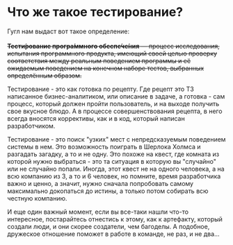 # Что же такое тестирование?

Гугл нам выдаст вот такое определение:\
\
~~**Тести́рование програ́ммного обеспе́че́ния** — процесс исследования, испытания программного продукта, имеющий своей целью проверку соответствия между реальным поведением программы и её ожидаемым поведением на конечном наборе тестов, выбранных определённым образом.~~

Тестирование - это как готовка по рецепту. Где рецепт это ТЗ написанное бизнес-аналитиком, или описание в задаче, а готовка - сам процесс, который должен пройти пользователь, и на выходе получить свое вкусное блюдо. А в процессе совершенствования рецепта, в него всегда вносятся коррективы, как и в код, который написан разработчиком.

Тестирование - это поиск "узких" мест с непредсказуемым поведением системы в нем. Это возможность поиграть в Шерлока Холмса и разгадать загадку, а то и не одну. Это похоже на квест, где комната из которой нужно выбраться - это та ситуация в которую вы "случайно" или не случайно попали. Иногда, этот квест не на одного человека, а на всю компанию из 3, а то и 6 человек, но помните, время разработчика важно и ценно, а значит, нужно сначала попробовать самому максимально докопаться до истины, а только потом собирать всю честную компанию.&#x20;

И еще один важный момент, если вы все-таки нашли что-то интересное, постарайтесь отнестись к этому, как к артефакту, который создали люди, и они скорее создатели, чем багоделы. А подобное, дружеское отношение поможет в работе в команде, не раз, и не два...
